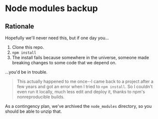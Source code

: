 # Node modules backup

## Rationale

Hopefully we'll never need this, but if one day you...

1. Clone this repo.
2. `npm install`
3. The install fails because somewhere in the universe, someone made breaking changes to some code that we depend on.

...you'd be in trouble.

> This actually happened to me once--I came back to a
> project after a few years and got an error when I tried to `npm install`.
> So I couldn't even run it locally,
> much less edit and deploy it, thanks to npm's nonreproducible builds.

As a contingency plan, we've archived the `node_modules` directory, so you should be able to unzip that.